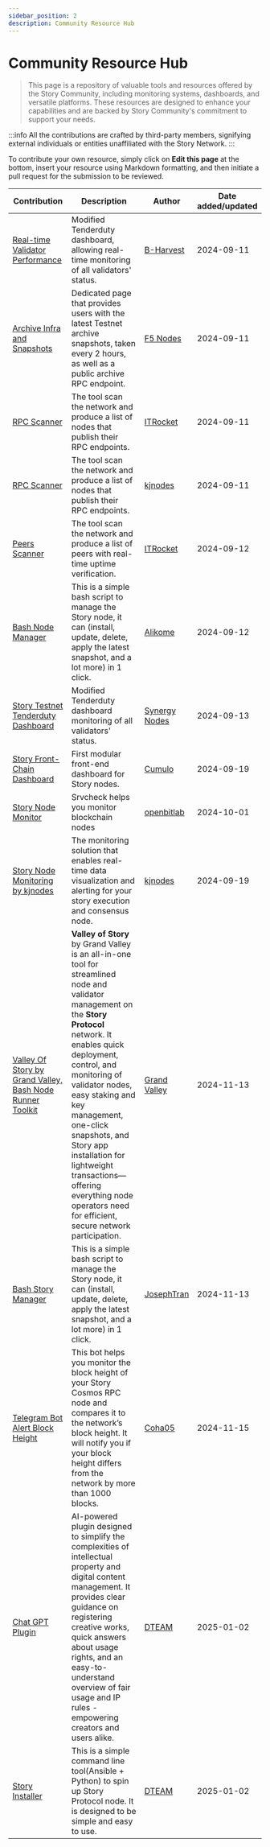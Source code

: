 ```yaml
---
sidebar_position: 2
description: Community Resource Hub
---
```


# Community Resource Hub

> This page is a repository of valuable tools and resources offered by the Story Community, including monitoring systems, dashboards, and versatile platforms. These resources are designed to enhance your capabilities and are backed by Story Community's commitment to support your needs.

:::info
All the contributions are crafted by third-party members, signifying external individuals or entities unaffiliated with the Story Network.
:::

To contribute your own resource, simply click on **Edit this page** at the bottom, insert your resource using Markdown formatting, and then initiate a pull request for the submission to be reviewed.

| Contribution | Description | Author | Date added/updated |
| --- | --- | --- | --- |
| [Real-time Validator Performance](https://tenderdutory.bharvest.io) | Modified Tenderduty dashboard, allowing real-time monitoring of all validators' status. | [B-Harvest](https://github.com/b-harvest) | 2024-09-11 |
| [Archive Infra and Snapshots](https://story.f5nodes.com) | Dedicated page that provides users with the latest Testnet archive snapshots, taken every 2 hours, as well as a public archive RPC endpoint. | [F5 Nodes](https://f5nodes.com) | 2024-09-11 |
| [RPC Scanner](https://itrocket.net/services/testnet/story/public-rpc) | The tool scan the network and produce a list of nodes that publish their RPC endpoints. | [ITRocket](https://github.com/itrocket-am) | 2024-09-11 |
| [RPC Scanner](https://services.kjnodes.com/testnet/story/public-rpc) | The tool scan the network and produce a list of nodes that publish their RPC endpoints. | [kjnodes](https://github.com/kj89) | 2024-09-11 |
| [Peers Scanner](https://itrocket.net/services/testnet/story/#peers-scanner) | The tool scan the network and produce a list of peers with real-time uptime verification. | [ITRocket](https://github.com/itrocket-am) | 2024-09-12 |
| [Bash Node Manager](https://github.com/alikome/Story-protocol-node-tools) | This is a simple bash script to manage the Story node, it can (install, update, delete, apply the latest snapshot, and a lot more) in 1 click. | [Alikome](https://github.com/alikome/) | 2024-09-12 |
| [Story Testnet Tenderduty Dashboard](https://story-testnet-tenderduty.synergynodes.com) | Modified Tenderduty dashboard monitoring of all validators' status. | [Synergy Nodes](https://github.com/SynergyNodes) | 2024-09-13 |
| [Story Front-Chain Dashboard](https://story.frontchain.cumulo.pro/) | First modular front-end dashboard for Story nodes. | [Cumulo](https://cumulo.pro/) | 2024-09-19 |
| [Story Node Monitor](https://github.com/openbitlab/srvcheck) | Srvcheck helps you monitor blockchain nodes | [openbitlab](https://openbitlab.com/) | 2024-10-01 |
| [Story Node Monitoring by kjnodes](https://github.com/kjnodes/story-node-monitoring) | The monitoring solution that enables real-time data visualization and alerting for your story execution and consensus node. | [kjnodes](https://kjnodes.com) | 2024-09-19 |
| [Valley Of Story by Grand Valley, Bash Node Runner Toolkit](https://github.com/hubofvalley/Testnet-Guides/tree/main/Story%20Protocol#valley-of-story-story-protocol-tools-created-by-grand-valley) | **Valley of Story** by Grand Valley is an all-in-one tool for streamlined node and validator management on the **Story Protocol** network. It enables quick deployment, control, and monitoring of validator nodes, easy staking and key management, one-click snapshots, and Story app installation for lightweight transactions—offering everything node operators need for efficient, secure network participation. | [Grand Valley](https://github.com/hubofvalley) | 2024-11-13 |
| [Bash Story Manager](https://service.josephtran.xyz/testnet/story/tools/story-manager/) | This is a simple bash script to manage the Story node, it can (install, update, delete, apply the latest snapshot, and a lot more) in 1 click. | [JosephTran](https://github.com/Josephtran102) | 2024-11-13 |
| [Telegram Bot Alert Block Height](https://t.me/storyval_bot) | This bot helps you monitor the block height of your Story Cosmos RPC node and compares it to the network’s block height. It will notify you if your block height differs from the network by more than 1000 blocks. | [Coha05](https://github.com/Coha05) | 2024-11-15 |
| [Chat GPT Plugin](https://chatgpt.com/g/g-673b6f19371481919fe8b41d62d0d83d-story-protocol-assistant-by-dteam) | AI-powered plugin designed to simplify the complexities of intellectual property and digital content management. It provides clear guidance on registering creative works, quick answers about usage rights, and an easy-to-understand overview of fair usage and IP rules - empowering creators and users alike. | [DTEAM](https://dteam.tech/) | 2025-01-02 |
| [Story Installer](https://github.com/DTEAMTECH/story-installer) | This is a simple command line tool(Ansible + Python) to spin up Story Protocol node. It is designed to be simple and easy to use. | [DTEAM](https://dteam.tech/) | 2025-01-02 |

